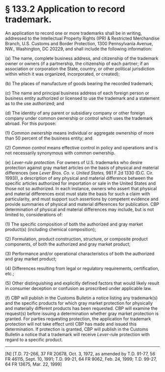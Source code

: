 # § 133.2   Application to record trademark.

An application to record one or more trademarks shall be in writing, addressed to the Intellectual Property Rights (IPR) & Restricted Merchandise Branch, U.S. Customs and Border Protection, 1300 Pennsylvania Avenue, NW., Washington, DC 20229, and shall include the following information:


(a) The name, complete business address, and citizenship of the trademark owner or owners (if a partnership, the citizenship of each partner; if an association or corporation the State, country, or other political jurisdiction within which it was organized, incorporated, or created);


(b) The places of manufacture of goods bearing the recorded trademark;


(c) The name and principal business address of each foreign person or business entity authorized or licensed to use the trademark and a statement as to the use authorized; and


(d) The identity of any parent or subsidiary company or other foreign company under common ownership or control which uses the trademark abroad. For this purpose:


(1) *Common ownership* means individual or aggregate ownership of more than 50 percent of the business entity; and


(2) *Common control* means effective control in policy and operations and is not necessarily synonymous with common ownership.


(e) *Lever-rule protection.* For owners of U.S. trademarks who desire protection against gray market articles on the basis of physical and material differences (see *Lever Bros. Co. v. United States,* 981 F.2d 1330 (D.C. Cir. 1993)), a description of any physical and material difference between the specific articles authorized for importation or sale in the United States and those not so authorized. In each instance, owners who assert that physical and material differences exist must state the basis for such a claim with particularity, and must support such assertions by competent evidence and provide summaries of physical and material differences for publication. CBP determination of physical and material differences may include, but is not limited to, considerations of:


(1) The specific composition of both the authorized and gray market product(s) (including chemical composition);


(2) Formulation, product construction, structure, or composite product components, of both the authorized and gray market product;


(3) Performance and/or operational characteristics of both the authorized and gray market product;


(4) Differences resulting from legal or regulatory requirements, certification, etc.;


(5) Other distinguishing and explicitly defined factors that would likely result in consumer deception or confusion as proscribed under applicable law.


(f) CBP will publish in the Customs Bulletin a notice listing any trademark(s) and the specific products for which gray market protection for physically and materially different products has been requested. CBP will examine the request(s) before issuing a determination whether gray market protection is granted. For parties requesting protection, the application for trademark protection will not take effect until CBP has made and issued this determination. If protection is granted, CBP will publish in the Customs Bulletin a notice that a trademark will receive *Lever*-rule protection with regard to a specific product.



---

[N] [T.D. 72-266, 37 FR 20678, Oct. 3, 1972, as amended by T.D. 91-77, 56 FR 46115, Sept. 10, 1991; T.D. 99-21, 64 FR 9062, Feb. 24, 1999; T.D. 99-27, 64 FR 13675, Mar. 22, 1999]




